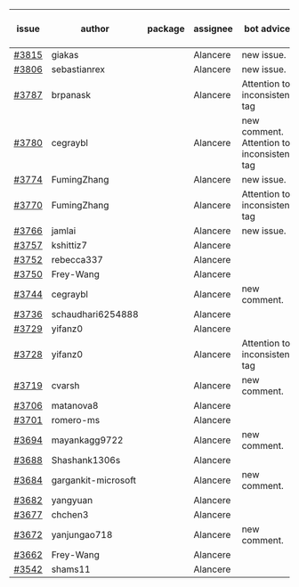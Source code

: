 | issue | author | package | assignee | bot advice | created date of issue | target release date | date from target |
| ------ | ------ | ------ | ------ | ------ | ------ | ------ | :-----: |
| [#3815](https://github.com/Azure/sdk-release-request/issues/3815) | giakas |  | Alancere | new issue. | 02-16 | 03-24 |  |
| [#3806](https://github.com/Azure/sdk-release-request/issues/3806) | sebastianrex |  | Alancere | new issue. | 02-15 | 03-24 |  |
| [#3787](https://github.com/Azure/sdk-release-request/issues/3787) | brpanask |  | Alancere | Attention to inconsistent tag | 02-14 | 03-24 |  |
| [#3780](https://github.com/Azure/sdk-release-request/issues/3780) | cegraybl |  | Alancere | new comment. Attention to inconsistent tag | 02-13 | 03-24 |  |
| [#3774](https://github.com/Azure/sdk-release-request/issues/3774) | FumingZhang |  | Alancere | new issue. | 02-13 | 03-24 |  |
| [#3770](https://github.com/Azure/sdk-release-request/issues/3770) | FumingZhang |  | Alancere | Attention to inconsistent tag | 02-13 | 03-24 |  |
| [#3766](https://github.com/Azure/sdk-release-request/issues/3766) | jamlai |  | Alancere | new issue. | 02-10 | 03-24 |  |
| [#3757](https://github.com/Azure/sdk-release-request/issues/3757) | kshittiz7 |  | Alancere |  | 02-09 | 02-24 |  |
| [#3752](https://github.com/Azure/sdk-release-request/issues/3752) | rebecca337 |  | Alancere |  | 02-09 | 02-24 |  |
| [#3750](https://github.com/Azure/sdk-release-request/issues/3750) | Frey-Wang |  | Alancere |  | 02-08 | 02-24 |  |
| [#3744](https://github.com/Azure/sdk-release-request/issues/3744) | cegraybl |  | Alancere | new comment. | 02-02 | 02-24 |  |
| [#3736](https://github.com/Azure/sdk-release-request/issues/3736) | schaudhari6254888 |  | Alancere |  | 02-01 | 02-24 |  |
| [#3729](https://github.com/Azure/sdk-release-request/issues/3729) | yifanz0 |  | Alancere |  | 02-01 | 03-07 |  |
| [#3728](https://github.com/Azure/sdk-release-request/issues/3728) | yifanz0 |  | Alancere | Attention to inconsistent tag | 02-01 | 02-24 |  |
| [#3719](https://github.com/Azure/sdk-release-request/issues/3719) | cvarsh |  | Alancere | new comment. | 02-01 | 02-24 |  |
| [#3706](https://github.com/Azure/sdk-release-request/issues/3706) | matanova8 |  | Alancere |  | 01-29 | 02-24 |  |
| [#3701](https://github.com/Azure/sdk-release-request/issues/3701) | romero-ms |  | Alancere |  | 01-24 | 02-24 |  |
| [#3694](https://github.com/Azure/sdk-release-request/issues/3694) | mayankagg9722 |  | Alancere | new comment. | 01-24 | 02-24 |  |
| [#3688](https://github.com/Azure/sdk-release-request/issues/3688) | Shashank1306s |  | Alancere |  | 01-24 | 02-24 |  |
| [#3684](https://github.com/Azure/sdk-release-request/issues/3684) | gargankit-microsoft |  | Alancere | new comment. | 01-23 | 02-24 |  |
| [#3682](https://github.com/Azure/sdk-release-request/issues/3682) | yangyuan |  | Alancere |  | 01-22 | 02-24 |  |
| [#3677](https://github.com/Azure/sdk-release-request/issues/3677) | chchen3 |  | Alancere |  | 01-19 | 02-24 |  |
| [#3672](https://github.com/Azure/sdk-release-request/issues/3672) | yanjungao718 |  | Alancere | new comment. | 01-18 | 02-24 |  |
| [#3662](https://github.com/Azure/sdk-release-request/issues/3662) | Frey-Wang |  | Alancere |  | 01-16 | 02-24 |  |
| [#3542](https://github.com/Azure/sdk-release-request/issues/3542) | shams11 |  | Alancere |  | 12-07 | 12-23 |  |

